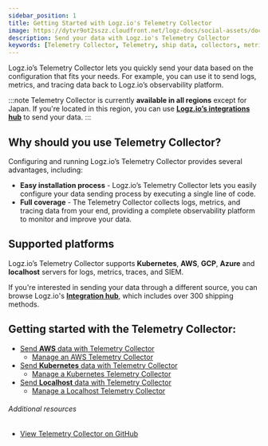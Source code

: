 ```yaml
---
sidebar_position: 1
title: Getting Started with Logz.io's Telemetry Collector
image: https://dytvr9ot2sszz.cloudfront.net/logz-docs/social-assets/docs-social.jpg
description: Send your data with Logz.io's Telemetry Collector
keywords: [Telemetry Collector, Telemetry, ship data, collectors, metrics, tracing, logs]
---
```



Logz.io’s Telemetry Collector lets you quickly send your data based on the configuration that fits your needs. For example, you can use it to send logs, metrics, and tracing data back to Logz.io’s observability platform.

:::note
Telemetry Collector is currently **available in all regions** except for Japan. If you're located in this region, you can use **[Logz.io’s integrations hub](https://app.logz.io/#/dashboard/integrations/collectors)** to send your data.
:::


## Why should you use Telemetry Collector?

Configuring and running Logz.io’s Telemetry Collector provides several advantages, including:

* **Easy installation process** - Logz.io’s Telemetry Collector lets you easily configure your data sending process by executing a single line of code.
* **Full coverage** - The Telemetry Collector collects logs, metrics, and tracing data from your end, providing a complete observability platform to monitor and improve your data.

## Supported platforms

Logz.io’s Telemetry Collector supports **Kubernetes**, **AWS**, **GCP**, **Azure** and **localhost** servers for logs, metrics, traces, and SIEM.

If you're interested in sending your data through a different source, you can browse Logz.io's **[Integration hub](https://app.logz.io/#/dashboard/integrations/collectors)**, which includes over 300 shipping methods.


## Getting started with the Telemetry Collector:

* [Send **AWS** data with Telemetry Collector](/docs/user-guide/telemetry-collector/telemetry-collector-aws)
  * [Manage an AWS Telemetry Collector](/docs/user-guide/telemetry-collector/telemetry-collector-aws#manage-your-telemetry-collector)
* [Send **Kubernetes** data with Telemetry Collector](/docs/user-guide/telemetry-collector/telemetry-collector-k8s)
  * [Manage a Kubernetes Telemetry Collector](/docs/user-guide/telemetry-collector/telemetry-collector-k8s#manage-your-telemetry-collector)
* [Send **Localhost** data with Telemetry Collector](/docs/user-guide/telemetry-collector/telemetry-collector-localhost)
  * [Manage a Localhost Telemetry Collector](/docs/user-guide/telemetry-collector/telemetry-collector-localhost#manage-and-remove-a-telemetry-collector)

###### Additional resources

* [View Telemetry Collector on GitHub](https://github.com/logzio/logzio-agent-manifest)